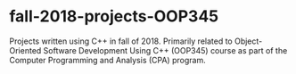 # fall-2018-projects-OOP345
Projects written using C++ in fall of 2018. Primarily related to Object-Oriented Software Development Using C++ (OOP345) course as part of the Computer Programming and Analysis (CPA) program.
